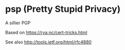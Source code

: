 # psp (Pretty Stupid Privacy)

A sillier PGP

Based on https://rya.nc/cert-tricks.html

See also http://tools.ietf.org/html/rfc4880
